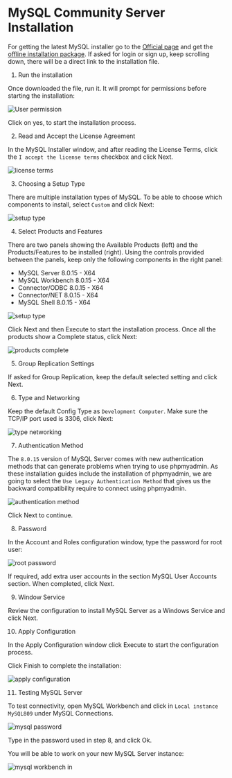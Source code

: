 # MySQL Community Server Installation

For getting the latest MySQL installer go to the [Official page](https://dev.mysql.com/downloads/windows/installer/8.0.html) and get the [offline installation package](https://dev.mysql.com/get/Downloads/MySQLInstaller/mysql-installer-community-8.0.15.0.msi). 
If asked for login or sign up, keep scrolling down, there will be a direct link to the installation file.

1. Run the installation 

Once downloaded the file, run it. It will prompt for permissions before starting the installation:

![User permission](images/mysql1.png)

Click on yes, to start the installation process.

2. Read and Accept the License Agreement

In the MySQL Installer window, and after reading the License Terms, click the `I accept the license terms` checkbox and click Next.

![license terms](images/mysql2.png)

3. Choosing a Setup Type

There are multiple installation types of MySQL. To be able to choose which components to install, select `Custom` and click Next:

![setup type](images/mysql3.png)

4. Select Products and Features

There are two panels showing the Available Products (left) and the Products/Features to be installed (right).
Using the controls provided between the panels, keep only the following components in the right panel:
   - MySQL Server 8.0.15 - X64
   - MySQL Workbench 8.0.15 - X64
   - Connector/ODBC 8.0.15 - X64
   - Connector/NET 8.0.15 - X64
   - MySQL Shell 8.0.15 - X64

![setup type](images/mysql4.png)

Click Next and then Execute to start the installation process.
Once all the products show a Complete status, click Next:

![products complete](images/mysql5.png)

5. Group Replication Settings

If asked for Group Replication, keep the default selected setting and click Next.

6. Type and Networking

Keep the default Config Type as `Development Computer`. Make sure the TCP/IP port used is 3306, click Next:

![type networking](images/mysql6.png)

7. Authentication Method

The `8.0.15` version of MySQL Server comes with new authentication methods that can generate problems when trying to use phpmyadmin. As these installation guides include the installation of phpmyadmin, we are going to select the `Use Legacy Authentication Method` that gives us the backward compatibility require to connect using phpmyadmin.

![authentication method](images/mysql7.png)

Click Next to continue.

8. Password

In the Account and Roles configuration window, type the password for root user:

![root password](images/mysql8.png)

If required, add extra user accounts in the section MySQL User Accounts section.
When completed, click Next.

9. Window Service

Review the configuration to install MySQL Server as a Windows Service and click Next.

10. Apply Configuration

In the Apply Configuration window click Execute to start the configuration process.

Click Finish to complete the installation:

![apply configuration](images/mysql9.png)

11. Testing MySQL Server

To test connectivity, open MySQL Workbench and click in `Local instance MySQL809` under MySQL Connections.

![mysql password](images/mysql10.png)

Type in the password used in step 8, and click Ok.

You will be able to work on your new MySQL Server instance:

![mysql workbench in](images/mysql11.png)




